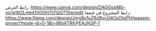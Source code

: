 رابط العرض: https://www.canva.com/design/DAGGopMb-vo/wWZLmk41VO0H7il7QQT10w/edit    رابط المشروع في فيقما: https://www.figma.com/design/Jmg8cfoZRzBycG4OzDtsPH/wasem-project?node-id=0-1&t=I8Ib4TRfrPEAzN3P-1
